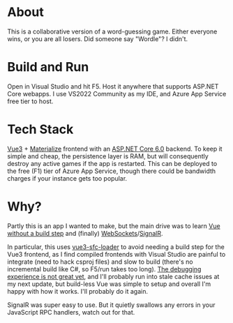 ﻿# About
This is a collaborative version of a word-guessing game. Either everyone wins, or you are all losers. 
Did someone say "Wordle"? I didn't.

# Build and Run
Open in Visual Studio and hit F5.
Host it anywhere that supports ASP.NET Core webapps.
I use VS2022 Community as my IDE, and Azure App Service free tier to host.

# Tech Stack
[Vue3](https://vuejs.org/) + [Materialize](https://materializecss.com/) frontend 
with an [ASP.NET Core 6.0](https://learn.microsoft.com/en-us/aspnet/core/release-notes/aspnetcore-6.0) backend.
To keep it simple and cheap, the persistence layer is RAM, 
but will consequently destroy any active games if the app is restarted.
This can be deployed to the free (F1) tier of Azure App Service,
though there could be bandwidth charges if your instance gets too popular.

# Why?
Partly this is an app I wanted to make, but the main drive was to learn 
[Vue without a build step](https://dev.to/krowemoh/a-vue3-tutorial-07-vue-components-without-a-build-system-2p4o) 
and (finally) [WebSockets](https://en.wikipedia.org/wiki/WebSocket)/[SignalR](https://en.wikipedia.org/wiki/SignalR).

In particular, this uses [vue3-sfc-loader](https://github.com/FranckFreiburger/vue3-sfc-loader) 
to avoid needing a build step for the Vue3 frontend, 
as I find compiled frontends with Visual Studio are painful to integrate (need to hack csproj files)
and slow to build (there's no incremental build like C#, so F5/run takes too long).
[The debugging experience is not great yet](https://github.com/FranckFreiburger/vue3-sfc-loader/issues/121), 
and I'll probably run into stale cache issues at my next update,
but build-less Vue was simple to setup and overall I'm happy with how it works. I'll probably do it again.

SignalR was super easy to use. But it quietly swallows any errors in your JavaScript RPC handlers, watch out for that.